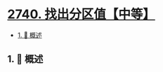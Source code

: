 # [2740. 找出分区值【中等】](https://github.com/Tdahuyou/TNotes.leetcode/tree/main/notes/2740.%20%E6%89%BE%E5%87%BA%E5%88%86%E5%8C%BA%E5%80%BC%E3%80%90%E4%B8%AD%E7%AD%89%E3%80%91)

<!-- region:toc -->

- [1. 📝 概述](#1--概述)

<!-- endregion:toc -->

## 1. 📝 概述
